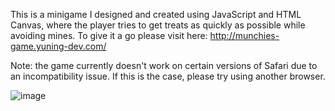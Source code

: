 This is a minigame I designed and created using JavaScript and HTML Canvas, where the player tries to get treats as quickly as possible while avoiding mines.
To give it a go please visit here: http://munchies-game.yuning-dev.com/

Note: the game currently doesn't work on certain versions of Safari due to an incompatibility issue. If this is the case, please try using another browser. 

![image](https://github.com/user-attachments/assets/a53c7bc5-64c9-4a03-a6fc-c0ffc8eb7ae0)

